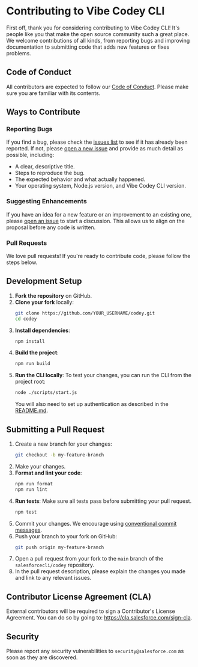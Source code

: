 # Contributing to Vibe Codey CLI

First off, thank you for considering contributing to Vibe Codey CLI! It's people like you that make the open source community such a great place. We welcome contributions of all kinds, from reporting bugs and improving documentation to submitting code that adds new features or fixes problems.

## Code of Conduct

All contributors are expected to follow our [Code of Conduct](./CODE_OF_CONDUCT.md). Please make sure you are familiar with its contents.

## Ways to Contribute

### Reporting Bugs

If you find a bug, please check the [issues list](https://github.com/salesforcecli/codey/issues) to see if it has already been reported. If not, please [open a new issue](https://github.com/salesforcecli/codey/issues/new) and provide as much detail as possible, including:

- A clear, descriptive title.
- Steps to reproduce the bug.
- The expected behavior and what actually happened.
- Your operating system, Node.js version, and Vibe Codey CLI version.

### Suggesting Enhancements

If you have an idea for a new feature or an improvement to an existing one, please [open an issue](https://github.com/salesforcecli/codey/issues/new) to start a discussion. This allows us to align on the proposal before any code is written.

### Pull Requests

We love pull requests! If you're ready to contribute code, please follow the steps below.

## Development Setup

1.  **Fork the repository** on GitHub.
2.  **Clone your fork** locally:
    ```bash
    git clone https://github.com/YOUR_USERNAME/codey.git
    cd codey
    ```
3.  **Install dependencies**:
    ```bash
    npm install
    ```
4.  **Build the project**:
    ```bash
    npm run build
    ```
5.  **Run the CLI locally**:
    To test your changes, you can run the CLI from the project root:
    ```bash
    node ./scripts/start.js
    ```
    You will also need to set up authentication as described in the [README.md](./README.md#authentication).

## Submitting a Pull Request

1.  Create a new branch for your changes:
    ```bash
    git checkout -b my-feature-branch
    ```
2.  Make your changes.
3.  **Format and lint your code**:
    ```bash
    npm run format
    npm run lint
    ```
4.  **Run tests**:
    Make sure all tests pass before submitting your pull request.
    ```bash
    npm test
    ```
5.  Commit your changes. We encourage using [conventional commit messages](https://www.conventionalcommits.org/).
6.  Push your branch to your fork on GitHub:
    ```bash
    git push origin my-feature-branch
    ```
7.  Open a pull request from your fork to the `main` branch of the `salesforcecli/codey` repository.
8.  In the pull request description, please explain the changes you made and link to any relevant issues.

## Contributor License Agreement (CLA)

External contributors will be required to sign a Contributor's License Agreement. You can do so by going to: https://cla.salesforce.com/sign-cla.

## Security

Please report any security vulnerabilities to `security@salesforce.com` as soon as they are discovered.
